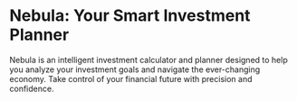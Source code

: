 # Nebula: Your Smart Investment Planner

Nebula is an intelligent investment calculator and planner designed to help you analyze your investment goals and navigate the ever-changing economy. Take control of your financial future with precision and confidence.
